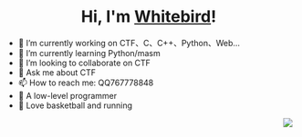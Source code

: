 <h1 align="center">Hi, I'm <a href="https://91wxk.cn/">Whitebird</a>!</h1> 


- 🔭 I’m currently working on CTF、C、C++、Python、Web...
- 🌱 I’m currently learning Python/masm
- 👯 I’m looking to collaborate on CTF
- 💬 Ask me about CTF
- 📫 How to reach me: QQ767778848
- 🤣 A low-level programmer
- 🏃‍  Love basketball and running
<img align="right" src="https://github-readme-stats.vercel.app/api?username=whitebird001&show_icons=true">

